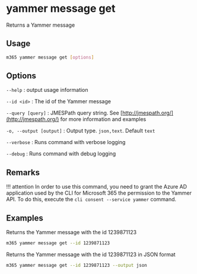 # yammer message get

Returns a Yammer message

## Usage

```sh
m365 yammer message get [options]
```

## Options

`--help`
: output usage information

`--id <id>`
: The id of the Yammer message

`--query [query]`
: JMESPath query string. See [http://jmespath.org/](http://jmespath.org/) for more information and examples

`-o, --output [output]`
: Output type. `json,text`. Default `text`

`--verbose`
: Runs command with verbose logging

`--debug`
: Runs command with debug logging

## Remarks

!!! attention
    In order to use this command, you need to grant the Azure AD application used by the CLI for Microsoft 365 the permission to the Yammer API. To do this, execute the `cli consent --service yammer` command.

## Examples

Returns the Yammer message with the id 1239871123

```sh
m365 yammer message get --id 1239871123
```

Returns the Yammer message with the id 1239871123 in JSON format

```sh
m365 yammer message get --id 1239871123 --output json
```
